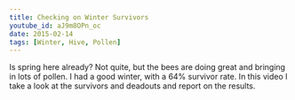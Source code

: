 ```yaml
---
title: Checking on Winter Survivors
youtube_id: aJ9m8OPn_oc
date: 2015-02-14
tags: [Winter, Hive, Pollen]
---
```

Is spring here already? Not quite, but the bees are doing great and bringing in lots of pollen. I had a good winter, with a 64% survivor rate. In this video I take a look at the survivors and deadouts and report on the results.